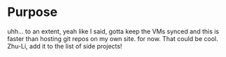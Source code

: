 # Purpose
uhh... to an extent, yeah
like I said, gotta keep the VMs synced and this is faster than hosting git repos on my own site. 
for now. That could be cool. Zhu-Li, add it to the list of side projects!
